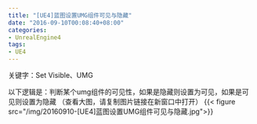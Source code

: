 ```yaml
---
title: "[UE4]蓝图设置UMG组件可见与隐藏"
date: "2016-09-10T00:08:40+08:00"
categories:
- UnrealEngine4
tags:
- UE4
---
```


关键字：Set Visible、UMG

以下逻辑是：判断某个umg组件的可见性，如果是隐藏则设置为可见，如果是可见则设置为隐藏
（查看大图，请复制图片链接在新窗口中打开）
{{< figure src="/img/20160910-[UE4]蓝图设置UMG组件可见与隐藏.jpg">}}

